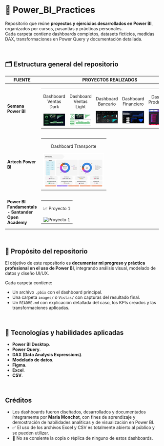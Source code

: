 # 📁 Power_BI_Practices

Repositorio que reúne **proyectos y ejercicios desarrollados en Power BI**, organizados por cursos, pasantías y prácticas personales.  
Cada carpeta contiene dashboards completos, datasets ficticios, medidas DAX, transformaciones en Power Query y documentación detallada.

<br/>

## 🗂️ Estructura general del repositorio

| FUENTE | PROYECTOS REALIZADOS |
|------|------------|
| **Semana Power BI** | <table><tr><td align="center"><p>Dashboard Ventas Dark</p><img width="200" src="./Semana%20Power%20BI/Vistas/Ventas%20-%20Version%20Dark%20-%20Vista%20General.png" alt="Dashboard Ventas Dark"/></td><td align="center"><p>Dashboard Ventas Light</p><img width="200" src="./Semana%20Power%20BI/Vistas/Ventas%20-%20Version%20Light%20-%20Vista%20General.png" alt="Dashboard Ventas Light"/></td><td align="center"><p>Dashboard Bancario</p><img width="200" src="./Semana%20Power%20BI/Vistas/Bancario%20-%20Vista%20General.png" alt="Dashboard Bancario"/></td><td align="center"><p>Dashboard Financiero</p><img width="200" src="./Semana%20Power%20BI/Vistas/Financiero%20-%20Vista%20General.png" alt="Dashboard Financiero"/></td><td align="center"><p>Dashboard Productividad</p><img width="200" src="./Semana%20Power%20BI/Vistas/Productividad%20-%20Vista%20General.png" alt="Dashboard Productividad"/></td></tr></table> |
| **Artech Power BI** | <table><tr><td align="center"><p>Dashboard Transporte</p><img width="200" src="Artech Power BI/FAST Servicio de Transporte/images/vistas/FAST_overall.jpg" alt="FAST Home"/></td></tr></table> |
| **Power BI Fundamentals - Santander Open Academy** | <table><tr><td align="center"><p>📈 Proyecto 1</p><img width="200" src="./PowerBI%20Fundamentals%20Santander%20Open%20Academy/Vistas/Proyecto1.png" alt="Proyecto 1"/></td></tr></table> |


<br/>

## 📌 Propósito del repositorio

El objetivo de este repositorio es **documentar mi progreso y práctica profesional en el uso de Power BI**, integrando análisis visual, modelado de datos y diseño UI/UX.  

Cada carpeta contiene:
- Un archivo `.pbix` con el dashboard principal.  
- Una carpeta `images/` o `Vistas/` con capturas del resultado final.  
- Un `README.md` con explicación detallada del caso, los KPIs creados y las transformaciones aplicadas.  

<br/>

## 🧰 Tecnologías y habilidades aplicadas

- **Power BI Desktop**.  
- **Power Query**.  
- **DAX (Data Analysis Expressions)**.  
- **Modelado de datos**.  
- **Figma**.  
- **Excel**.
- **CSV**.  

<br/>

## Créditos 

- Los dashboards fueron diseñados, desarrollados y documentados íntegramente por **Maria Monchot**, con fines de aprendizaje y demostración de habilidades analíticas y de visualización en Power BI.  
- ✅ El uso de los archivos Excel y CSV es totalmente abierto al público y se pueden utilizar.
- 🚫 No se consiente la copia o réplica de ninguno de estos dashboards.

<br/>
